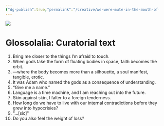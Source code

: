 ```yaml
---
{"dg-publish":true,"permalink":"/creative/we-were-mute-in-the-mouth-of-the-moon/","tags":["art","prose","language"],"noteIcon":"","created":"2023-02-12"}
---
```


![](https://substackcdn.com/image/fetch/w_5760,c_limit,f_auto,q_auto:good,fl_progressive:steep/https%3A%2F%2Fsubstack-post-media.s3.amazonaws.com%2Fpublic%2Fimages%2Fb17c9e15-2844-4052-b60f-bd05c3ddc2af_1920x472.png)
# Glossolalia: Curatorial text

1. Bring me closer to the things I’m afraid to touch. 
2. When gods take the form of floating bodies in space, faith becomes the orbit. 
3. —where the body becomes more than a silhouette, a soul manifest, tangible, erotic.
4. It was Adam who named the gods as a consequence of understanding. 
5. “Give me a name.” 
6. Language is a time machine, and I am reaching out into the future. 
7. Skin against skin, I falter to a foreign tenderness. 
8. How long do we have to live with our internal contradictions before they grew into hypocrisies? 
9. "...[sic]" 
10. Do you also feel the weight of loss?
